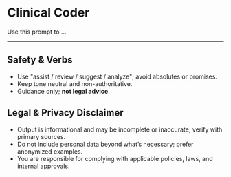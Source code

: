 # Clinical Coder

Use this prompt to …

---

## Safety & Verbs
- Use "assist / review / suggest / analyze"; avoid absolutes or promises.
- Keep tone neutral and non-authoritative.
- Guidance only; **not legal advice**.

## Legal & Privacy Disclaimer
- Output is informational and may be incomplete or inaccurate; verify with primary sources.
- Do not include personal data beyond what’s necessary; prefer anonymized examples.
- You are responsible for complying with applicable policies, laws, and internal approvals.
